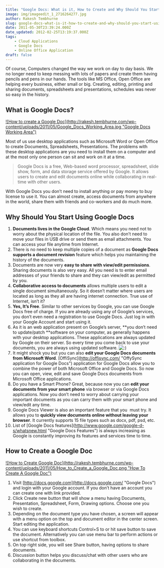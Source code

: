 ```yaml
---
title: "Google Docs: What is it, How to Create and Why Should You Start Using"
image: img/imageedit_1_2716264277.jpg
author: Rakesh Tembhurne
slug: google-docs-what-is-it-how-to-create-and-why-should-you-start-using
date: 2011-05-30T23:39:24.000Z
date_updated: 2012-02-25T13:19:37.000Z
tags:
    - Cloud Applications
    - Google Docs
    - Online Office Application
draft: false
---
```


Of course, Computers changed the way we work on day to day basis. We no longer need to keep messing with lots of papers and create them having pencils and pens in our hands. The tools like MS Office, Open Office are helping every business, either small or big. Creating, editing, printing and sharing documents, spreadsheets and presentations, schedules was never so easy in the history.

## What is Google Docs?

[![How to create a Google Doc](http://rakesh.tembhurne.com/wp-content/uploads/2011/05/Google_Docs_Working_Area.jpg \"Google Docs Working Area\")](http://rakesh.tembhurne.com/wp-content/uploads/2011/05/Google_Docs_Working_Area.jpg)

Most of us use desktop applications such as Microsoft Word or Open Office to create Documents, Spreadsheets, Presentations. The problems with these desktop applications are you need to install them on a computer and at the most only one person can sit and work on it at a time.

> Google Docs is a free, Web-based word processor, spreadsheet, slide show, form, and data storage service offered by Google. It allows users to create and edit documents online while collaborating in real-time with other users.

With Google Docs you don’t need to install anything or pay money to buy license to use it. You can almost create, access documents from anywhere in the world, share them with friends and co-workers and do much more.

## Why Should You Start Using Google Docs

1. **Documents lives in the Google Cloud**. Which means you need not to worry about the physical location of the file. You also don’t need to move your files in USB drive or send them as email attachments. You can access your file anytime from Internet.
2. There is no need to keep multiple copies of a document as **Google Docs supports a document revision** feature which helps you maintaining the history of the documents.
3. Documents are now very **easy to share with view/edit permissions**. Sharing documents is also very easy. All you need is to enter email addresses of your friends to share and they can view/edit as permitted by you.
4. **Collaborative access to documents** allows multiple users to edit a single document simultaneously. So it doesn’t matter where users are located as long as they all are having internet connection. True use of Internet, isn’t it?
5. **Yes, It’s Free**. Similar to other services by Google, you can use Google Docs free of charge. If you are already using any of Google’s services, you don’t even need a registration to use Google Docs. Just log in with your Google Account and start using it.
6. As it is an web application present on Google’s server, **you don’t need to update/patch **software on your computer, as generally happens with your desktop applications. These applications are always updated by Google on their server. So every time you come back to use your documents, you are always using updated software. ![:)](http://rakesh.tembhurne.com/wp-includes/images/smilies/simple-smile.png)
7. It might shock you but you can also **edit your Google Docs documents from Microsoft Word**. [OffiSync](http://offisync.com/ \"OffySync application for Google Docs\") application for Google Docs allow you to combine the power of both Microsoft Office and Google Docs. So now you can open, view, edit and save Google Docs documents from Microsoft Office applications.
8. Do you have a Smart Phone? Great, because now you can **edit your documents from your smart phone** via browser or via Google Docs applications. Now you don’t need to worry about carrying your important documents as you can carry them with your smart phone and view/edit any time.
9. Google Docs Viewer is also an important feature that you  must try. It allows you to **quickly view documents online without leaving your browser**. It currently supports 15 file types such as docx, pdf, psd, etc.
10. List of [Google Docs features](http://www.google.com/google-d-s/whatsnew.html \"Google Docs Features\") is always increasing as Google is constantly improving its features and services time to time.

## How to Create a Google Doc

[![How to Create Google Doc](http://rakesh.tembhurne.com/wp-content/uploads/2011/05/How_to_Create_a_Google_Doc.png \"How To Create A Google Doc\")](http://rakesh.tembhurne.com/wp-content/uploads/2011/05/How_to_Create_a_Google_Doc.png)

1. Visit [http://docs.google.com](http://docs.google.com/ \"Google Docs\") and login with your Google account. If you don’t have an account you can create one with link provided.
2. Click Create new button that will show a menu having Documents, Presentation, Spreadsheet, Form, Drawing options. Choose one you wish to create.
3. Depending on the document type you have chosen, a screen will appear with a menu option on the top and document editor in the center screen. Start editing the application.
4. You can use keyboard shortcuts Control+S to or hit save button to save the document. Alternatively you can use menu bar to perform actions or use shortcut from toolbox.
5. On top right side, you will see Share button, having options to share documents.
6. Discussion button helps you discuss/chat with other users who are collaborating in the documents.
